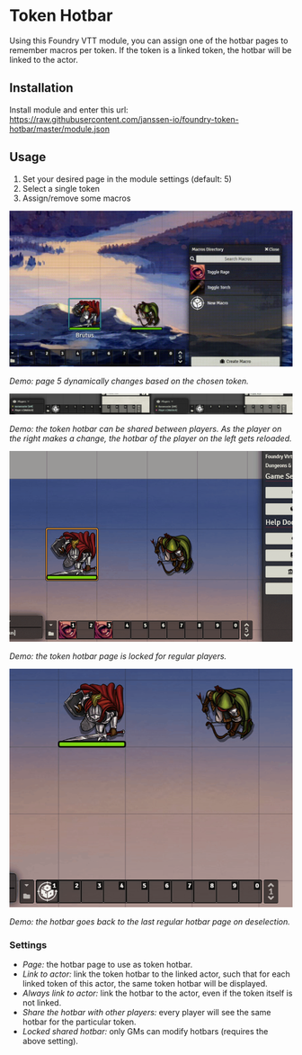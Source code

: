 # Token Hotbar
Using this Foundry VTT module, you can assign one of the hotbar pages to remember macros per token.
If the token is a linked token, the hotbar will be linked to the actor.

## Installation
Install module and enter this url: https://raw.githubusercontent.com/janssen-io/foundry-token-hotbar/master/module.json

## Usage
1. Set your desired page in the module settings (default: 5)
2. Select a single token
3. Assign/remove some macros

<p style:"text-align:center">

![Demo](./img/thb-basics.gif)

_Demo: page 5 dynamically changes based on the chosen token._

![Demo](./img/thb-shared.gif)

_Demo: the token hotbar can be shared between players. As the player on the right makes a change, the hotbar of the player on the left gets reloaded._

![Demo](./img/thb-locked.gif)

_Demo: the token hotbar page is locked for regular players._

![Demo](./img/thb-go-back-to-active.gif)

_Demo: the hotbar goes back to the last regular hotbar page on deselection._

</p>

### Settings
* *Page:* the hotbar page to use as token hotbar.
* *Link to actor:* link the token hotbar to the linked actor, such that for each linked token of this actor, the same token hotbar will be displayed.
* *Always link to actor:* link the hotbar to the actor, even if the token itself is not linked.
* *Share the hotbar with other players:* every player will see the same hotbar for the particular token.
* *Locked shared hotbar:* only GMs can modify hotbars (requires the above setting).

